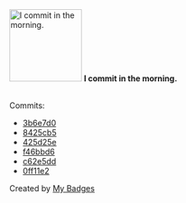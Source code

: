 <img src="https://my-badges.github.io/my-badges/morning-commits.png" alt="I commit in the morning." title="I commit in the morning." width="128">
<strong>I commit in the morning.</strong>
<br><br>

Commits:

- <a href="https://github.com/HorebZ/HorebZ/commit/3b6e7d0b9a847468753526c40b8f64127a90c1b4">3b6e7d0</a>
- <a href="https://github.com/HorebZ/HorebZ/commit/8425cb5feafd997dceb3571059bd406d641ea941">8425cb5</a>
- <a href="https://github.com/HorebZ/HorebZ/commit/425d25e5ee0a1d4e94af25352fc9652d255702fc">425d25e</a>
- <a href="https://github.com/HorebZ/HorebZ/commit/f46bbd6374fe64b276c0f95723fffa51b2ddd47d">f46bbd6</a>
- <a href="https://github.com/HorebZ/HorebZ/commit/c62e5ddf2481be0271929ceaa4b624bbc0893654">c62e5dd</a>
- <a href="https://github.com/HorebZ/HorebZ/commit/0ff11e2397752eda962c09faeaa8c5df8b4c7c15">0ff11e2</a>


Created by <a href="https://github.com/my-badges/my-badges">My Badges</a>